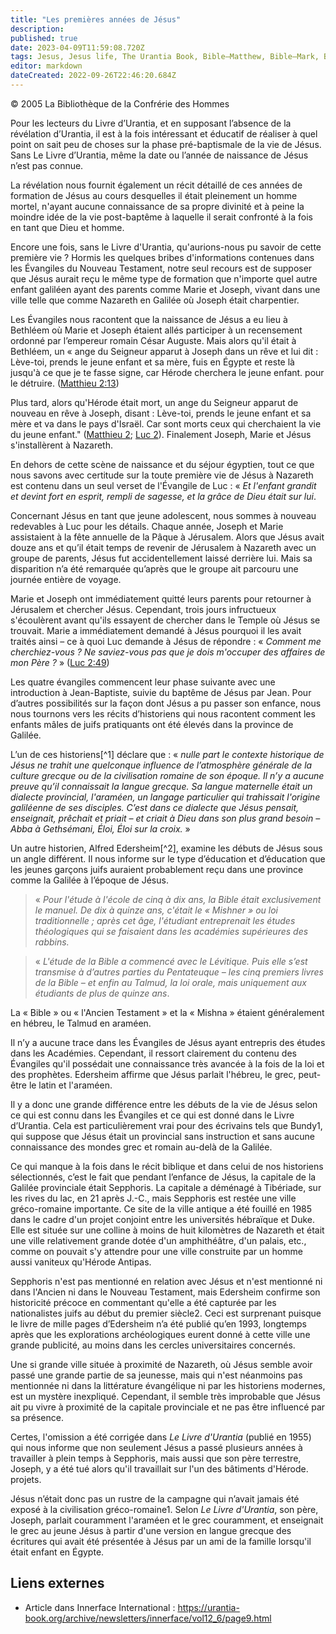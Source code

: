 ```yaml
---
title: "Les premières années de Jésus"
description: 
published: true
date: 2023-04-09T11:59:08.720Z
tags: Jesus, Jesus life, The Urantia Book, Bible—Matthew, Bible—Mark, Bible—Luke, Bible—John, Innerface International, article
editor: markdown
dateCreated: 2022-09-26T22:46:20.684Z
---
```


<p class="v-card v-sheet theme--light gray lighten-3 px-2">© 2005 La Bibliothèque de la Confrérie des Hommes</p>


Pour les lecteurs du Livre d’Urantia, et en supposant l’absence de la révélation d’Urantia, il est à la fois intéressant et éducatif de réaliser à quel point on sait peu de choses sur la phase pré-baptismale de la vie de Jésus. Sans Le Livre d’Urantia, même la date ou l’année de naissance de Jésus n’est pas connue.

La révélation nous fournit également un récit détaillé de ces années de formation de Jésus au cours desquelles il était pleinement un homme mortel, n'ayant aucune connaissance de sa propre divinité et à peine la moindre idée de la vie post-baptême à laquelle il serait confronté à la fois en tant que Dieu et homme.

Encore une fois, sans le Livre d'Urantia, qu'aurions-nous pu savoir de cette première vie ? Hormis les quelques bribes d'informations contenues dans les Évangiles du Nouveau Testament, notre seul recours est de supposer que Jésus aurait reçu le même type de formation que n'importe quel autre enfant galiléen ayant des parents comme Marie et Joseph, vivant dans une ville telle que comme Nazareth en Galilée où Joseph était charpentier.

Les Évangiles nous racontent que la naissance de Jésus a eu lieu à Bethléem où Marie et Joseph étaient allés participer à un recensement ordonné par l’empereur romain César Auguste. Mais alors qu'il était à Bethléem, un « ange du Seigneur apparut à Joseph dans un rêve et lui dit : Lève-toi, prends le jeune enfant et sa mère, fuis en Égypte et reste là jusqu'à ce que je te fasse signe, car Hérode cherchera le jeune enfant. pour le détruire. ([Matthieu 2:13](/fr/bible/Matthew/2#v13))

Plus tard, alors qu'Hérode était mort, un ange du Seigneur apparut de nouveau en rêve à Joseph, disant : Lève-toi, prends le jeune enfant et sa mère et va dans le pays d'Israël. Car sont morts ceux qui cherchaient la vie du jeune enfant." ([Matthieu 2](/fr/bible/Matthew/2); [Luc 2](/fr/bible/Luke/2)). Finalement Joseph, Marie et Jésus s'installèrent à Nazareth.

En dehors de cette scène de naissance et du séjour égyptien, tout ce que nous savons avec certitude sur la toute première vie de Jésus à Nazareth est contenu dans un seul verset de l'Évangile de Luc : « *Et l'enfant grandit et devint fort en esprit, rempli de sagesse, et la grâce de Dieu était sur lui*.

Concernant Jésus en tant que jeune adolescent, nous sommes à nouveau redevables à Luc pour les détails. Chaque année, Joseph et Marie assistaient à la fête annuelle de la Pâque à Jérusalem. Alors que Jésus avait douze ans et qu’il était temps de revenir de Jérusalem à Nazareth avec un groupe de parents, Jésus fut accidentellement laissé derrière lui. Mais sa disparition n’a été remarquée qu’après que le groupe ait parcouru une journée entière de voyage.

Marie et Joseph ont immédiatement quitté leurs parents pour retourner à Jérusalem et chercher Jésus. Cependant, trois jours infructueux s'écoulèrent avant qu'ils essayent de chercher dans le Temple où Jésus se trouvait. Marie a immédiatement demandé à Jésus pourquoi il les avait traités ainsi – ce à quoi Luc demande à Jésus de répondre : « *Comment me cherchiez-vous ? Ne saviez-vous pas que je dois m'occuper des affaires de mon Père ?* » ([Luc 2:49](/fr/Bible/Luke/2#v49))

Les quatre évangiles commencent leur phase suivante avec une introduction à Jean-Baptiste, suivie du baptême de Jésus par Jean. Pour d’autres possibilités sur la façon dont Jésus a pu passer son enfance, nous nous tournons vers les récits d’historiens qui nous racontent comment les enfants mâles de juifs pratiquants ont été élevés dans la province de Galilée.

L’un de ces historiens[^1] déclare que : « *nulle part le contexte historique de Jésus ne trahit une quelconque influence de l’atmosphère générale de la culture grecque ou de la civilisation romaine de son époque. Il n’y a aucune preuve qu’il connaissait la langue grecque. Sa langue maternelle était un dialecte provincial, l'araméen, un langage particulier qui trahissait l'origine galiléenne de ses disciples. C’est dans ce dialecte que Jésus pensait, enseignait, prêchait et priait – et criait à Dieu dans son plus grand besoin – Abba à Gethsémani, Éloi, Éloi sur la croix.* »

Un autre historien, Alfred Edersheim[^2], examine les débuts de Jésus sous un angle différent. Il nous informe sur le type d’éducation et d’éducation que les jeunes garçons juifs auraient probablement reçu dans une province comme la Galilée à l’époque de Jésus.

> « *Pour l'étude à l'école de cinq à dix ans, la Bible était exclusivement le manuel. De dix à quinze ans, c'était le « Mishner » ou loi traditionnelle ; après cet âge, l'étudiant entreprenait les études théologiques qui se faisaient dans les académies supérieures des rabbins.*

> « *L'étude de la Bible a commencé avec le Lévitique. Puis elle s’est transmise à d’autres parties du Pentateuque – les cinq premiers livres de la Bible – et enfin au Talmud, la loi orale, mais uniquement aux étudiants de plus de quinze ans*.

La « Bible » ou « l'Ancien Testament » et la « Mishna » étaient généralement en hébreu, le Talmud en araméen.

Il n’y a aucune trace dans les Évangiles de Jésus ayant entrepris des études dans les Académies. Cependant, il ressort clairement du contenu des Évangiles qu'il possédait une connaissance très avancée à la fois de la loi et des prophètes. Edersheim affirme que Jésus parlait l'hébreu, le grec, peut-être le latin et l'araméen.

Il y a donc une grande différence entre les débuts de la vie de Jésus selon ce qui est connu dans les Évangiles et ce qui est donné dans le Livre d’Urantia. Cela est particulièrement vrai pour des écrivains tels que Bundy1, qui suppose que Jésus était un provincial sans instruction et sans aucune connaissance des mondes grec et romain au-delà de la Galilée.

Ce qui manque à la fois dans le récit biblique et dans celui de nos historiens sélectionnés, c’est le fait que pendant l’enfance de Jésus, la capitale de la Galilée provinciale était Sepphoris. La capitale a déménagé à Tibériade, sur les rives du lac, en 21 après J.-C., mais Sepphoris est restée une ville gréco-romaine importante. Ce site de la ville antique a été fouillé en 1985 dans le cadre d'un projet conjoint entre les universités hébraïque et Duke. Elle est située sur une colline à moins de huit kilomètres de Nazareth et était une ville relativement grande dotée d'un amphithéâtre, d'un palais, etc., comme on pouvait s'y attendre pour une ville construite par un homme aussi vaniteux qu'Hérode Antipas.

Sepphoris n'est pas mentionné en relation avec Jésus et n'est mentionné ni dans l'Ancien ni dans le Nouveau Testament, mais Edersheim confirme son historicité précoce en commentant qu'elle a été capturée par les nationalistes juifs au début du premier siècle2. Ceci est surprenant puisque le livre de mille pages d’Edersheim n’a été publié qu’en 1993, longtemps après que les explorations archéologiques eurent donné à cette ville une grande publicité, au moins dans les cercles universitaires concernés.

Une si grande ville située à proximité de Nazareth, où Jésus semble avoir passé une grande partie de sa jeunesse, mais qui n'est néanmoins pas mentionnée ni dans la littérature évangélique ni par les historiens modernes, est un mystère inexpliqué. Cependant, il semble très improbable que Jésus ait pu vivre à proximité de la capitale provinciale et ne pas être influencé par sa présence.

Certes, l'omission a été corrigée dans _Le Livre d'Urantia_ (publié en 1955) qui nous informe que non seulement Jésus a passé plusieurs années à travailler à plein temps à Sepphoris, mais aussi que son père terrestre, Joseph, y a été tué alors qu'il travaillait sur l'un des bâtiments d'Hérode. projets.

Jésus n’était donc pas un rustre de la campagne qui n’avait jamais été exposé à la civilisation gréco-romaine1. Selon _Le Livre d'Urantia_, son père, Joseph, parlait couramment l'araméen et le grec couramment, et enseignait le grec au jeune Jésus à partir d'une version en langue grecque des écritures qui avait été présentée à Jésus par un ami de la famille lorsqu'il était enfant en Égypte.

## Liens externes

- Article dans Innerface International : https://urantia-book.org/archive/newsletters/innerface/vol12_6/page9.html

